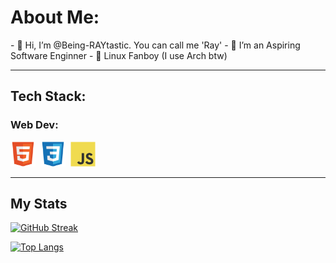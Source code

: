 <h1>About Me:</h1>
- 👋 Hi, I’m @Being-RAYtastic. You can call me 'Ray'
- 🔭 I’m an Aspiring Software Enginner
- 🐧 Linux Fanboy (I use Arch btw)

---
<h2>Tech Stack:</h2>

<h3>Web Dev:</h3>
<img src="https://github.com/devicons/devicon/blob/master/icons/html5/html5-original.svg" alt="html" width=40 height=40>&nbsp;
<img src="https://github.com/devicons/devicon/blob/master/icons/css3/css3-original.svg" alt="css" width=40 height=40>&nbsp;
<img src="https://github.com/devicons/devicon/blob/master/icons/javascript/javascript-original.svg" alt="js" width=40 height=40>

---
<h2>My Stats</h2>

[![GitHub Streak](https://github-readme-streak-stats.herokuapp.com?user=Being-RAYtastic&theme=aura-dark&hide_border=true)](https://git.io/streak-stats)

[![Top Langs](https://github-readme-stats.vercel.app/api/top-langs/?username=Being-RAYtastic&layout=compact&theme=aura_dark&hide_border=true)](https://github.com/anuraghazra/github-readme-stats)




